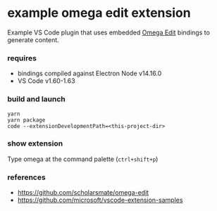 example omega edit extension
===

Example VS Code plugin that uses embedded [Omega Edit](https://github.com/scholarsmate/omega-edit) bindings to generate content.


### requires
- bindings compiled against Electron Node v14.16.0
- VS Code v1.60-1.63


### build and launch

```
yarn
yarn package
code --extensionDevelopmentPath=<this-project-dir>
```

### show extension

Type omega at the command palette (`ctrl+shift+p`)


### references
- https://github.com/scholarsmate/omega-edit
- https://github.com/microsoft/vscode-extension-samples
